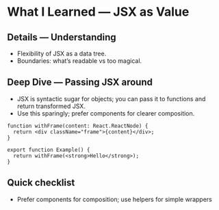 # What I Learned — JSX as Value


## Details — Understanding
- Flexibility of JSX as a data tree.
- Boundaries: what’s readable vs too magical.

## Deep Dive — Passing JSX around
- JSX is syntactic sugar for objects; you can pass it to functions and return transformed JSX.
- Use this sparingly; prefer components for clearer composition.

```tsx
function withFrame(content: React.ReactNode) {
  return <div className="frame">{content}</div>;
}

export function Example() {
  return withFrame(<strong>Hello</strong>);
}
```

## Quick checklist
- Prefer components for composition; use helpers for simple wrappers